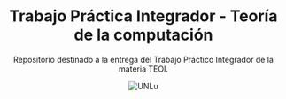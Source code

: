 <h1 align="center">Trabajo Práctica Integrador - Teoría de la computación</h1>

<p align="center">
Repositorio destinado a la entrega del Trabajo Práctico Integrador de la materia TEOI.
</p>

<p align="center">
<img src="https://www.universidades.com.ar/logos/original/logo-universidad-nacional-de-lujan.png" alt="UNLu">

</p>
